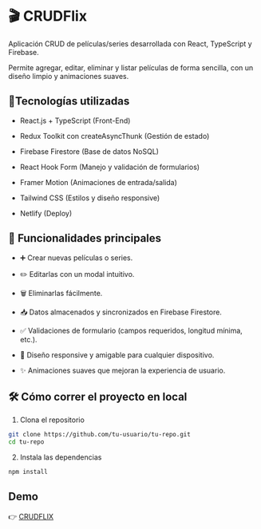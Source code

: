 # 🎬 CRUDFlix


Aplicación CRUD de películas/series desarrollada con React, TypeScript y Firebase.

Permite agregar, editar, eliminar y listar películas de forma sencilla, con un diseño limpio y animaciones suaves.

## 🚀Tecnologías utilizadas
- React.js + TypeScript (Front-End)

- Redux Toolkit con createAsyncThunk (Gestión de estado)

- Firebase Firestore (Base de datos NoSQL)

- React Hook Form (Manejo y validación de formularios)

- Framer Motion (Animaciones de entrada/salida)

- Tailwind CSS (Estilos y diseño responsive)

- Netlify (Deploy)

## 🎯 Funcionalidades principales

- ➕ Crear nuevas películas o series.

- ✏️ Editarlas con un modal intuitivo.

- 🗑️ Eliminarlas fácilmente.

- 📥 Datos almacenados y sincronizados en Firebase Firestore.

- ✅ Validaciones de formulario (campos requeridos, longitud mínima, etc.).

- 📱 Diseño responsive y amigable para cualquier dispositivo.

- ✨ Animaciones suaves que mejoran la experiencia de usuario.


## 🛠️ Cómo correr el proyecto en local

1. Clona el repositorio

```bash
git clone https://github.com/tu-usuario/tu-repo.git
cd tu-repo
```
2. Instala las dependencias
```bash
npm install
```
## Demo
👉 [CRUDFLIX](https://crudflix-ts.netlify.app/)